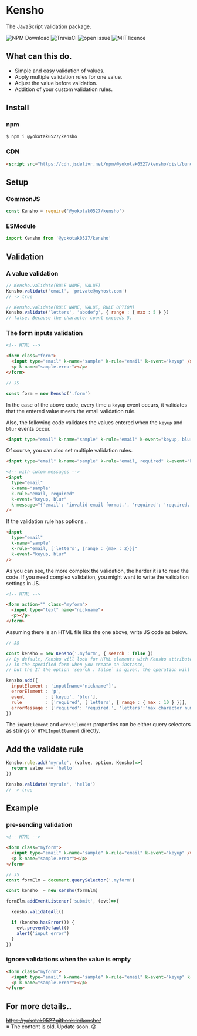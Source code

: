 # Kensho

The JavaScript validation package.

![NPM Download](https://img.shields.io/npm/dt/@yokotak0527/kensho)
![TravisCI](https://travis-ci.org/yokotak0527/kensho.svg?branch=master)
![open issue](https://img.shields.io/github/issues/yokotak0527/kensho)
![MIT licence](https://img.shields.io/github/license/yokotak0527/kensho)

## What can this do.

- Simple and easy validation of values.
- Apply multiple validation rules for one value.
- Adjust the value before validation.
- Addition of your custom validation rules.

## Install

### npm

```bash
$ npm i @yokotak0527/kensho
```

### CDN

```html
<script src="https://cdn.jsdelivr.net/npm/@yokotak0527/kensho/dist/bundle.iife.min.js"></script>
```

## Setup

### CommonJS

```js
const Kensho = require('@yokotak0527/kensho')
```

### ESModule

```js
import Kensho from '@yokotak0527/kensho'
```

## Validation

### A value validation

```js
// Kensho.validate(RULE NAME, VALUE)
Kensho.validate('email', 'private@myhost.com')
// -> true

// Kensho.validate(RULE NAME, VALUE, RULE OPTION)
Kensho.validate('letters', 'abcdefg', { range : { max : 5 } })
// false, Because the character count exceeds 5.
```

### The form inputs validation

```html
<!-- HTML -->

<form class="form">
  <input type="email" k-name="sample" k-rule="email" k-event="keyup" />
  <p k-name="sample.error"></p>
</form>
```

```js
// JS

const form = new Kensho('.form')
```

In the case of the above code, every time a `keyup` event occurs, it validates that the entered value meets the email validation rule.

Also, the following code validates the values entered when the `keyup` and `blur` events occur.

```html
<input type="email" k-name="sample" k-rule="email" k-event="keyup, blur" />
```

Of course, you can also set multiple validation rules.

```html
<input type="email" k-name="sample" k-rule="email, required" k-event="keyup, blur" />

<!-- with cutom messages -->
<input
  type="email"
  k-name="sample"
  k-rule="email, required"
  k-event="keyup, blur"
  k-message="{'email': 'invalid email format.', 'required': 'required.'}"
/>
```

If the validation rule has options...

```html
<input
  type="email"
  k-name="sample"
  k-rule="email, ['letters', {range : {max : 2}}]"
  k-event="keyup, blur"
/>
```

As you can see, the more complex the validation, the harder it is to read the code.
If you need complex validation, you might want to write the validation settings in JS.

```html
<!-- HTML -->

<form action="" class="myform">
  <input type="text" name="nickname">
  <p></p>
</form>
```

Assuming there is an HTML file like the one above, write JS code as below.

```js
// JS

const kensho = new Kensho('.myform', { search : false })
// By default, Kensho will look for HTML elements with Kensho attribute values
// in the specified form when you create an instance,
// but the If the option `search : false` is given, the operation will not be performed.

kensho.add({
  inputElement : 'input[name="nickname"]',
  errorElement : 'p',
  event        : ['keyup', 'blur'],
  rule         : ['required', ['letters', { range : { max : 10 } }]],
  errorMessage : {'required': 'required.', 'letters':'max charactor number is 10.'}
})
```

The `inputElement` and `errorElement` properties can be either query selectors as strings or `HTMLInputElement` directly.

## Add the validate rule

```js
Kensho.rule.add('myrule', (value, option, Kensho)=>{
  return value === 'hello'
})

Kensho.validate('myrule', 'hello')
// -> true
```

## Example

### pre-sending validation

```html
<!-- HTML -->

<form class="myform">
  <input type="email" k-name="sample" k-rule="email" k-event="keyup" />
  <p k-name="sample.error"></p>
</form>
```

```js
// JS
const formElm = document.querySelector('.myform')

const kensho  = new Kensho(formElm)

formElm.addEventListener('submit', (evt)=>{

  kensho.validateAll()

  if (kensho.hasError()) {
    evt.preventDefault()
    alert('input error')
  }
})
```

### ignore validations when the value is empty

```html
<form class="myform">
  <input type="email" k-name="sample" k-rule="email" k-event="keyup" k-allowempty />
  <p k-name="sample.error"></p>
</form>
```

## For more details..

~~https://yokotak0527.gitbook.io/kensho/~~  
※ The content is old. Update soon. 😞